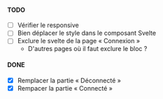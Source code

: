 #### TODO

- [ ] Vérifier le responsive
- [ ] Bien déplacer le style dans le composant Svelte
- [ ] Exclure le svelte de la page « Connexion »
  - D'autres pages où il faut exclure le bloc ?

#### DONE

- [x] Remplacer la partie « Déconnecté »
- [x] Rempacer la partie « Connecté »
